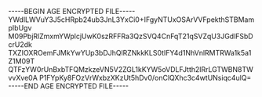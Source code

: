 -----BEGIN AGE ENCRYPTED FILE-----
YWdlLWVuY3J5cHRpb24ub3JnL3YxCi0+IFgyNTUxOSArVVFpekthSTBMampIbUgv
M09PbjRlZmxmYWplcjUwK0szRFFRa3QzSVQ4CnFqT21qSVZqU3JGdlFSbDcrU2dk
TXZIOXROemFJMkYwYUp3bDJhQlRZNkkKLS0tIFY4d1NhVnlRMTRWa1k5a1Z1M09T
QTFzYW0rUnBxbTFQMzkzeVN5V2ZGL1kKYW5oVDLFJtth2lRrLGTWBN8TWvvXve0A
P1FYpKy8FOzVrWxbzXKzUt5hDv0/onClQXhc3c4wtUNsiqc4ulQ=
-----END AGE ENCRYPTED FILE-----
